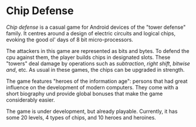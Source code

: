 # Chip Defense

*Chip defense* is a casual game for Android devices of the "tower defense" family. It centres around a design of electric circuits and logical chips,
evoking the good ol' days of 8 bit micro-processors.

The attackers in this game are represented as bits and bytes. To defend the cpu against them, the player builds chips in designated slots. 
These "towers" deal damage by operations such as _subtraction_, _right shift_, _bitwise and_, etc. As usual in these games, the chips can be upgraded in strength.

The game features "heroes of the information age": persons that had great influence
on the development of modern computers. They come with a short biography und provide global bonuses that make the game considerably easier.  

The game is under development, but already playable. Currently, it has some 20 levels, 4 types of chips, and 10 heroes and heroines.



